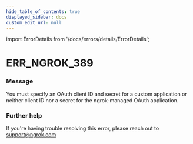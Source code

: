 ```yaml
---
hide_table_of_contents: true
displayed_sidebar: docs
custom_edit_url: null
---
```


import ErrorDetails from '/docs/errors/details/ErrorDetails';

# ERR_NGROK_389

### Message
You must specify an OAuth client ID and secret for a custom application or neither client ID nor a secret for the ngrok-managed OAuth application.

### Further help
If you're having trouble resolving this error, please reach out to [support@ngrok.com](mailto:support@ngrok.com?subject=Help%20with%20ERR_NGROK_389)

<ErrorDetails error='err_ngrok_389' />
